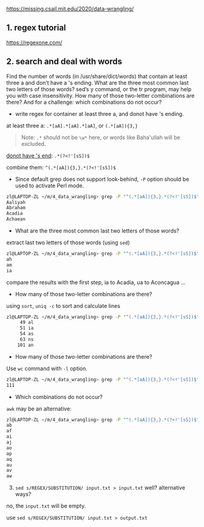 
https://missing.csail.mit.edu/2020/data-wrangling/

## 1. regex tutorial

https://regexone.com/

## 2. search and deal with words

Find the number of words (in /usr/share/dict/words) that contain at least three a and don’t have a 's ending. What are the three most common last two letters of those words? sed’s y command, or the tr program, may help you with case insensitivity. How many of those two-letter combinations are there? And for a challenge: which combinations do not occur?

- write regex for container at least three a, and donot have 's ending.

at least three a: `.*[aA].*[aA].*[aA]`, or `(.*[aA]){3,}`

> Note: `.*` should not be `\w*` here, or words like Baha'ullah will be excluded.

[donot have 's end](https://stackoverflow.com/questions/16398471/regex-for-string-not-ending-with-given-suffix): `.*(?<!'[sS])$`

combine them: `^(.*[aA]){3,}.*(?<!'[sS])$`

- Since default grep does not support look-behind, `-P` option should be used to activate Perl mode.

```bash
zl@LAPTOP-ZL ~/m/4_data_wrangling> grep -P "^(.*[aA]){3,}.*(?<!'[sS])$" words | head -n4
Aaliyah
Abraham
Acadia
Achaean
```

- What are the three most common last two letters of those words?

extract last two letters of those words (using `sed`)

```bash
zl@LAPTOP-ZL ~/m/4_data_wrangling> grep -P "^(.*[aA]){3,}.*(?<!'[sS])$" words | sed -E 's/.*(\w{2})/\1/' | head -n3
ah
am
ia
```

compare the results with the first step, ia to Acadia, ua to Aconcagua ...

- How many of those two-letter combinations are there?

using `sort`, `uniq -c` to sort and calculate lines

```bash
zl@LAPTOP-ZL ~/m/4_data_wrangling> grep -P "^(.*[aA]){3,}.*(?<!'[sS])$" words | sed -E 's/.*(\w{2})/\1/' | sort | uniq -c | sort | tail -n5
     49 al
     51 ia
     54 as
     63 ns
    101 an
```

- How many of those two-letter combinations are there?

Use `wc` command with `-l` option.

```bash
zl@LAPTOP-ZL ~/m/4_data_wrangling> grep -P "^(.*[aA]){3,}.*(?<!'[sS])$" words | sed -E 's/.*(\w{2})/\1/' | sort | uniq -c | wc -l
111
```

- Which combinations do not occur?

`awk` may be an alternative:

```bash
zl@LAPTOP-ZL ~/m/4_data_wrangling> grep -P "^(.*[aA]){3,}.*(?<!'[sS])$" words | sed -E 's/.*(\w{2})/\1/' | sort | uniq | awk '{b[$1]=1} END{split("abcdefghijklmnopqrstuvwxyz", A, ""); for(i=1; i<=26; ++i) {for(j=1; j<=26; ++j) {if(b[A[i]""A[j]]!=1) {print A[i]""A[j]}}}}'
ab
af
ai
aj
ao
ap
aq
au
av
aw
```


3. `sed s/REGEX/SUBSTITUTION/ input.txt > input.txt` well? alternative ways?

no, the `input.txt` will be empty.

use `sed s/REGEX/SUBSTITUTION/ input.txt > output.txt`
